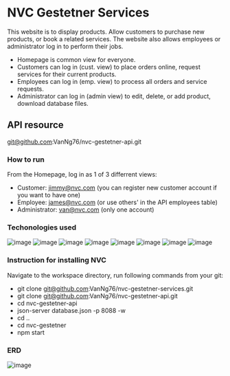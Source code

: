 # NVC Gestetner Services
This website is to display products. Allow customers to purchase new products, or book a related services. The website also allows employees or administrator log in to perform their jobs.
- Homepage is common view for everyone.
- Customers can log in (cust. view) to place orders online,  request services for their current products.
- Employees can log in (emp. view) to process all orders and service requests.
- Administrator can log in (admin view) to edit, delete, or add product, download database files.

## API resource
git@github.com:VanNg76/nvc-gestetner-api.git


### How to run
From the Homepage, log in as 1 of 3 differrent views:
- Customer: jimmy@nvc.com (you can register new customer account if you want to have one)
- Employee: james@nvc.com (or use others' in the API employees table)
- Administrator: van@nvc.com (only one account)


### Techonologies used
![image](https://user-images.githubusercontent.com/96600790/161573536-e7cebf42-3b6b-475b-b353-7900522dbd3a.png)
![image](https://user-images.githubusercontent.com/96600790/161573615-bb407e86-7ab7-4ba6-bd21-212cfdc541d8.png)
![image](https://user-images.githubusercontent.com/96600790/161573637-7ba60e06-7503-4400-940d-bb310a86f3aa.png)
![image](https://user-images.githubusercontent.com/96600790/161573659-4c4a0ff7-93c7-4523-9b25-94a43c3dc3ec.png)
![image](https://user-images.githubusercontent.com/96600790/161573676-f5bb6a64-efbf-4d07-b06d-6349cd0f27ed.png)
![image](https://user-images.githubusercontent.com/96600790/161573692-89e33042-06c0-4abb-abbc-e41c1606301b.png)
![image](https://user-images.githubusercontent.com/96600790/161573710-64c63013-3a1a-47db-9f20-b019fa129d54.png)
![image](https://user-images.githubusercontent.com/96600790/161573724-64b0bd82-0149-45a8-9908-4c9f73beecf2.png)


### Instruction for installing NVC
Navigate to the workspace directory, run following commands from your git:
- git clone git@github.com:VanNg76/nvc-gestetner-services.git
- git clone git@github.com:VanNg76/nvc-gestetner-api.git
- cd nvc-gestetner-api
- json-server database.json -p 8088 -w
- cd ..
- cd nvc-gestetner
- npm start

### ERD
![image](https://user-images.githubusercontent.com/96600790/161571655-6b4849b7-578b-48e2-ba35-bc55149e98f4.png)


